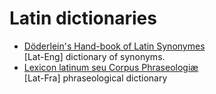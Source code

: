# Latin dictionaries

* [Döderlein's Hand-book of Latin Synonymes](https://github.com/nikita-moor/latin-dictionary/tree/master/Doederlein1874) \
    [Lat-Eng] dictionary of synonyms.
* [Lexicon latinum seu Corpus Phraseologiæ](https://github.com/nikita-moor/latin-dictionary/tree/master/Wagner1878) \
    [Lat-Fra] phraseological dictionary

